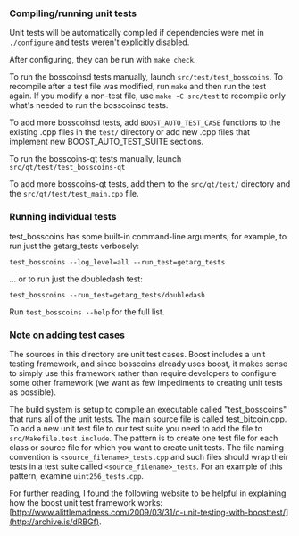 ### Compiling/running unit tests

Unit tests will be automatically compiled if dependencies were met in `./configure`
and tests weren't explicitly disabled.

After configuring, they can be run with `make check`.

To run the bosscoinsd tests manually, launch `src/test/test_bosscoins`. To recompile
after a test file was modified, run `make` and then run the test again. If you
modify a non-test file, use `make -C src/test` to recompile only what's needed
to run the bosscoinsd tests.

To add more bosscoinsd tests, add `BOOST_AUTO_TEST_CASE` functions to the existing
.cpp files in the `test/` directory or add new .cpp files that
implement new BOOST_AUTO_TEST_SUITE sections.

To run the bosscoins-qt tests manually, launch `src/qt/test/test_bosscoins-qt`

To add more bosscoins-qt tests, add them to the `src/qt/test/` directory and
the `src/qt/test/test_main.cpp` file.

### Running individual tests

test_bosscoins has some built-in command-line arguments; for
example, to run just the getarg_tests verbosely:

    test_bosscoins --log_level=all --run_test=getarg_tests

... or to run just the doubledash test:

    test_bosscoins --run_test=getarg_tests/doubledash

Run `test_bosscoins --help` for the full list.

### Note on adding test cases

The sources in this directory are unit test cases.  Boost includes a
unit testing framework, and since bosscoins already uses boost, it makes
sense to simply use this framework rather than require developers to
configure some other framework (we want as few impediments to creating
unit tests as possible).

The build system is setup to compile an executable called "test_bosscoins"
that runs all of the unit tests.  The main source file is called
test_bitcoin.cpp. To add a new unit test file to our test suite you need
to add the file to `src/Makefile.test.include`. The pattern is to create
one test file for each class or source file for which you want to create
unit tests.  The file naming convention is `<source_filename>_tests.cpp`
and such files should wrap their tests in a test suite
called `<source_filename>_tests`. For an example of this pattern,
examine `uint256_tests.cpp`.

For further reading, I found the following website to be helpful in
explaining how the boost unit test framework works:
[http://www.alittlemadness.com/2009/03/31/c-unit-testing-with-boosttest/](http://archive.is/dRBGf).
